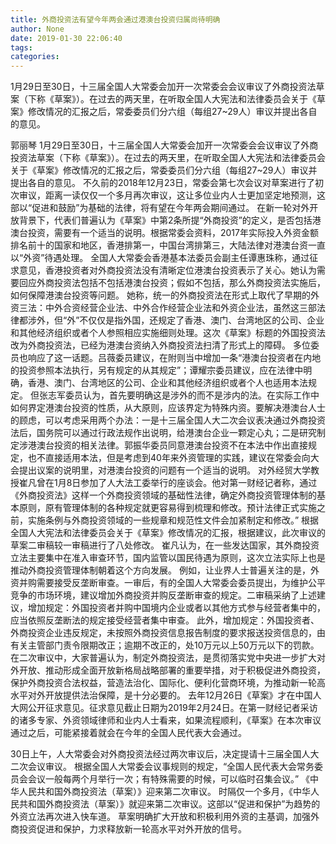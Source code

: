 ```yaml
---
title: 外商投资法有望今年两会通过港澳台投资归属尚待明确
author: None
date: 2019-01-30 22:06:40
tags: 
categories: 
---
```

1月29日至30日，十三届全国人大常委会加开一次常委会会议审议了外商投资法草案（下称《草案》）。在过去的两天里，在听取全国人大宪法和法律委员会关于《草案》修改情况的汇报之后，常委委员们分六组（每组27~29人）审议并提出各自的意见。
<!-- more -->
郭丽琴
1月29日至30日，十三届全国人大常委会加开一次常委会会议审议了外商投资法草案（下称《草案》）。在过去的两天里，在听取全国人大宪法和法律委员会关于《草案》修改情况的汇报之后，常委委员们分六组（每组27~29人）审议并提出各自的意见。
不久前的2018年12月23日，常委会第七次会议对草案进行了初次审议，距离一读仅仅一个多月再次审议，这让多位业内人士更加坚定地预测，这部以“促进和鼓励”为基础的法律，将有望在今年两会期间通过。
在新一轮对外开放背景下，代表们普遍认为《草案》中第2条所提“外商投资”的定义，是否包括港澳台投资，需要有一个适当的说明。根据常委会资料，2017年实际投入外资金额排名前十的国家和地区，香港排第一，中国台湾排第三，大陆法律对港澳台资一直以“外资”待遇处理。
全国人大常委会香港基本法委员会副主任谭惠珠称，通过征求意见，香港投资者对外商投资法没有清晰定位港澳台投资表示了关心。她认为需要回应外商投资法包括不包括港澳台投资；假如不包括，那么外商投资法实施后，如何保障港澳台投资等问题。
她称，统一的外商投资法在形式上取代了早期的外资三法：中外合资经营企业法、中外合作经营企业法和外资企业法，虽然这三部法律都涉外，但“外”不仅仅是指外国，还规定了香港、澳门、台湾地区的公司、企业和其他经济组织或者个人参照相应实施细则处理。这次《草案》标题的外国投资法改为外商投资法，已经为港澳台资纳入外商投资法扫清了形式上的障碍。
多位委员也响应了这一话题。吕薇委员建议，在附则当中增加一条“港澳台投资者在内地的投资参照本法执行，另有规定的从其规定”；谭耀宗委员建议，应在法律中明确，香港、澳门、台湾地区的公司、企业和其他经济组织或者个人也适用本法规定。
但张志军委员认为，首先要明确这是涉外的而不是涉内的法。在实际工作中如何界定港澳台投资的性质，从大原则，应该界定为特殊内资。要解决港澳台人士的顾虑，可以考虑采用两个办法：一是十三届全国人大二次会议表决通过外商投资法后，国务院可以通过行政法规作出说明，给港澳台企业一颗定心丸；二是研究制定涉港澳台投资的相关法律。郭振华委员同意港澳台投资不在本法中作出直接规定，也不直接适用本法，但是考虑到40年来外资管理的实践，建议在常委会向大会提出议案的说明里，对港澳台投资的问题有一个适当的说明。
对外经贸大学教授崔凡曾在1月8日参加了人大法工委举行的座谈会。他对第一财经记者称，通过《外商投资法》这样一个外商投资领域的基础性法律，确定外商投资管理体制的基本原则，原有管理体制的各种规定就更容易得到梳理和修改。预计法律正式实施之前，实施条例与外商投资领域的一些规章和规范性文件会加紧制定和修改。”
根据全国人大宪法和法律委员会关于《草案》修改情况的汇报，根据建议，此次审议的草案二审稿较一审稿进行了八处修改。
崔凡认为，在一些发达国家，其外商投资立法主要集中在准入审查环节，国内监管以国民待遇为原则，这次立法实际上也是推动外商投资管理体制朝着这个方向发展。
例如，让业界人士普遍关注的是，外资并购需要接受反垄断审查。一审后，有的全国人大常委会委员提出，为维护公平竞争的市场环境，建议增加外商投资并购反垄断审查的规定。二审稿采纳了上述建议，增加规定：外国投资者并购中国境内企业或者以其他方式参与经营者集中的，应当依照反垄断法的规定接受经营者集中审查。
此外，增加规定：外国投资者、外商投资企业违反规定，未按照外商投资信息报告制度的要求报送投资信息的，由有关主管部门责令限期改正；逾期不改正的，处10万元以上50万元以下的罚款。
在二次审议中，大家普遍认为，制定外商投资法，是贯彻落实党中央进一步扩大对外开放、推动形成全面开放新格局战略部署的重要举措，对于积极促进外商投资，保护外商投资合法权益，营造法治化、国际化、便利化营商环境，为推动新一轮高水平对外开放提供法治保障，是十分必要的。
去年12月26日《草案》才在中国人大网公开征求意见。征求意见截止日期为2019年2月24日。在第一财经记者采访的诸多专家、外资领域律师和业内人士看来，如果流程顺利，《草案》在本次审议通过之后，可能紧接着就会在今年的全国人民代表大会通过。
 
 
30日上午，人大常委会对外商投资法经过两次审议后，决定提请十三届全国人大二次会议审议。
根据全国人大常委会议事规则的规定，“全国人民代表大会常务委员会会议一般每两个月举行一次；有特殊需要的时候，可以临时召集会议。”
《中华人民共和国外商投资法（草案）》迎来第二次审议。
时隔仅一个多月，《中华人民共和国外商投资法（草案）》就迎来第二次审议。这部以“促进和保护”为趋势的外资立法再次进入快车道。
草案明确扩大开放和积极利用外资的主基调，加强外商投资促进和保护，力求释放新一轮高水平对外开放的信号。
